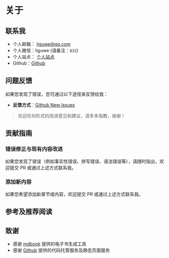 
# 关于



## 联系我

- 个人邮箱： liguwe@qq.com
- 个人微信：liguwe (请备注：`832`)
- 个人站点： [个人站点](https://liguwe.site)
- Github：[Github](http://github.com/liguwe)

## 问题反馈

如果您发现了错误，您可通过以下途径来反馈给我：

- **反馈方式**：[Github New Issues](https://github.com/liguwe/liguwe.github.io/issues/new)

> 欢迎任何形式的改进意见和建议，请多多指教，谢谢！

## 贡献指南

### 错误修正与现有内容改进

如果您发现了错误（例如事实性错误、拼写错误、语法错误等），请随时指出，欢迎提交 PR 或通过上述方式联系我。

### 添加新内容

如果您希望添加新章节或内容，欢迎提交 PR 或通过上述方式联系我。

## 参考及推荐阅读

## 致谢

- 感谢 [mdbook](https://rust-lang.github.io/mdBook/) 提供的电子书生成工具
- 感谢 [Github](https://github.com/) 提供的代码托管服务及静态页面服务
